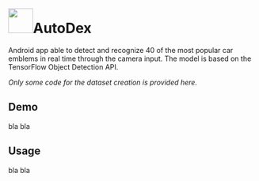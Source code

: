# <img src="https://i.ibb.co/C5WHRBB/autodex.png" width="50" height="50" />AutoDex
Android app able to detect and recognize 40 of the most popular car emblems in real time through the
camera input. The model is based on the TensorFlow Object Detection API.  
  
*Only some code for the dataset creation is provided here.*

## Demo
bla bla  

## Usage
bla bla
